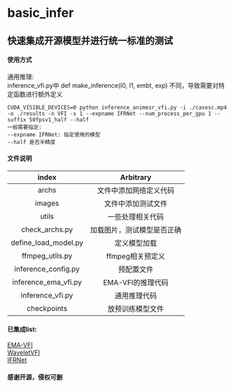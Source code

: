 # basic_infer

## 快速集成开源模型并进行统一标准的测试

#### 使用方式
通用推理:   
inference_vfi.py中 def make_inference(I0, I1, embt, exp) 不同，导致需要对特定函数进行额外定义  
~~~
CUDA_VISIBLE_DEVICES=0 python inference_animesr_vfi.py -i ./casesc.mp4 -o ./results -n VFI -s 1 --expname IFRNet --num_process_per_gpu 1 --suffix 50fpsv1_half --half
一般需要指定:
--expname IFRNet: 指定使用的模型
--half 是否半精度
~~~
#### 文件说明
| index | Arbitrary |
| :----:| :----: |
| archs | 文件中添加网络定义代码 |
| images | 文件中添加测试文件 |
| utils | 一些处理相关代码 |
| check_archs.py | 加载图片，测试模型是否正确  |
| define_load_model.py | 定义模型加载 |
| ffmpeg_utils.py | ffmpeg相关预定义 |
| inference_config.py | 预配置文件 |
| inference_ema_vfi.py | EMA-VFI的推理代码 |
| inference_vfi.py | 通用推理代码 |      
| checkpoints | 放预训练模型文件 |      
  
#### 已集成list:
[EMA-VFI](https://github.com/mcg-nju/ema-vfi)    
[WaveletVFI](https://github.com/ltkong218/WaveletVFI)    
[IFRNet](https://github.com/ltkong218/IFRNet)    
#### 感谢开源，侵权可删
